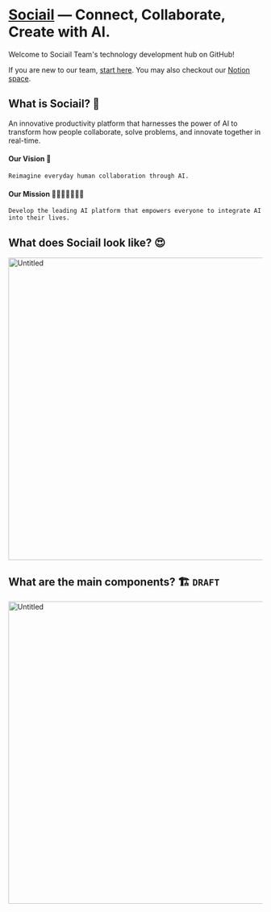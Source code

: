# [Sociail](https://www.sociail.com) — Connect, Collaborate, Create with AI.

Welcome to Sociail Team's technology development hub on GitHub!

If you are new to our team, [start here](https://github.com/sociail/localdev/edit/dev/README.md). You may also checkout our [Notion space](https://www.notion.so/sociail/).

## **What is Sociail? 💬**
An innovative productivity platform that harnesses the power of AI to transform how people collaborate, solve problems, and innovate together in real-time.

#### **Our Vision 🔭**
`Reimagine everyday human collaboration through AI.`

#### **Our Mission 🏃‍♂️🏃🏻‍♀️🏃🏻**
`Develop the leading AI platform that empowers everyone to integrate AI into their lives.`

## What does Sociail look like? 😍
<img width="600" alt="Untitled" src="https://github.com/sociail/.github/assets/135444750/e9571ad9-2e1d-4a09-8222-9ec979867b4b">

## What are the main components? 🏗️ `DRAFT`
<img width="600" alt="Untitled" src="https://github.com/sociail/.github/assets/135444750/123efea2-240f-48dd-a3b0-317b98ab7aaf">

